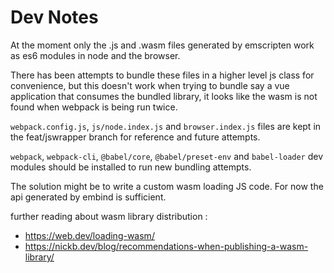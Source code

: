 # Dev Notes

At the moment only the .js and .wasm files generated by emscripten work as es6
modules in node and the browser.

There has been attempts to bundle these files in a higher level js class for
convenience, but this doesn't work when trying to bundle say a vue application
that consumes the bundled library, it looks like the wasm is not found when
webpack is being run twice.

`webpack.config.js`, `js/node.index.js` and `browser.index.js` files are kept
in the feat/jswrapper branch for reference and future attempts.

`webpack`, `webpack-cli`, `@babel/core`, `@babel/preset-env` and
`babel-loader` dev modules should be installed to run new bundling attempts. 

The solution might be to write a custom wasm loading JS code.
For now the api generated by embind is sufficient.

further reading about wasm library distribution :

* https://web.dev/loading-wasm/
* https://nickb.dev/blog/recommendations-when-publishing-a-wasm-library/

